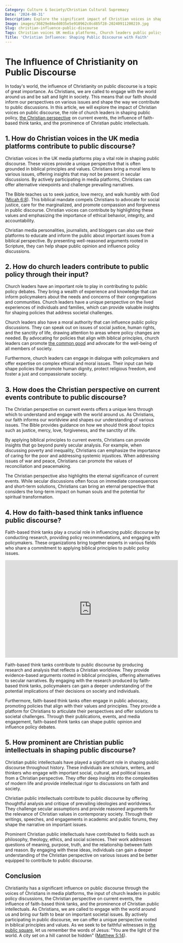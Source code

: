 ```yaml
---
Category: Culture & Society/Christian Cultural Supremacy
Date: '2024-08-31'
Description: Explore the significant impact of Christian voices in shaping public discourse, from Church leaders influencing policy to faith-based think tanks and public intellectuals offering unique perspectives on current events in the UK media landscape.
Image: images/36829e84edd035e5e910962c0cd85f28-20240911200219.jpg
Slug: christian-influence-public-discourse
Tags: Christian voices UK media platforms, Church leaders public policy input, Christian perspective current events, Faith-based think tanks influence, Christian public intellectuals prominence
Title: 'Christian Influence: Shaping Public Discourse with Faith'
---
```


# The Influence of Christianity on Public Discourse

In today's world, the influence of Christianity on public discourse is a topic of great importance. As Christians, we are called to engage with the world around us and be salt and light in society. This means that our faith should inform our perspectives on various issues and shape the way we contribute to public discussions. In this article, we will explore the impact of Christian voices on public discourse, the role of church leaders in shaping public policy, [the Christian perspective](/restricting-divorce-grounds) on current events, the influence of faith-based think tanks, and the prominence of Christian public intellectuals.

## 1. How do Christian voices in the UK media platforms contribute to public discourse?

Christian voices in the UK media platforms play a vital role in shaping public discourse. These voices provide a unique perspective that is often grounded in biblical principles and values. Christians bring a moral lens to various issues, offering insights that may not be present in secular discussions. By actively participating in media platforms, Christians can offer alternative viewpoints and challenge prevailing narratives.

The Bible teaches us to seek justice, love mercy, and walk humbly with God ([Micah 6:8](https://www.bibleref.com/Micah/6/Micah-6-8.html)). This biblical mandate compels Christians to advocate for social justice, care for the marginalized, and promote compassion and forgiveness in public discourse. Christian voices can contribute by highlighting these values and emphasizing the importance of ethical behavior, integrity, and accountability.

Christian media personalities, journalists, and bloggers can also use their platforms to educate and inform the public about important issues from a biblical perspective. By presenting well-reasoned arguments rooted in Scripture, they can help shape public opinion and influence policy discussions.

## 2. How do church leaders contribute to public policy through their input?

Church leaders have an important role to play in contributing to public policy debates. They bring a wealth of experience and knowledge that can inform policymakers about the needs and concerns of their congregations and communities. Church leaders have a unique perspective on the lived experiences of individuals and families, which can provide valuable insights for shaping policies that address societal challenges.

Church leaders also have a moral authority that can influence public policy discussions. They can speak out on issues of social justice, human rights, and the sanctity of life, drawing attention to areas where policy changes are needed. By advocating for policies that align with biblical principles, church leaders can promote [the common good](/unveiling-the-prophetic-gift-meaning-and-relevance-for-christian-believers) and advocate for the well-being of all members of society.

Furthermore, church leaders can engage in dialogue with policymakers and offer expertise on complex ethical and moral issues. Their input can help shape policies that promote human dignity, protect religious freedom, and foster a just and compassionate society.

## 3. How does the Christian perspective on current events contribute to public discourse?

The Christian perspective on current events offers a unique lens through which to understand and engage with the world around us. As Christians, our faith informs our worldview and shapes our understanding of various issues. The Bible provides guidance on how we should think about topics such as justice, mercy, love, forgiveness, and the sanctity of life.

By applying biblical principles to current events, Christians can provide insights that go beyond purely secular analysis. For example, when discussing poverty and inequality, Christians can emphasize the importance of caring for the poor and addressing systemic injustices. When addressing issues of war and peace, Christians can promote the values of reconciliation and peacemaking.

The Christian perspective also highlights the eternal significance of current events. While secular discussions often focus on immediate consequences and short-term solutions, Christians can bring an eternal perspective that considers the long-term impact on human souls and the potential for spiritual transformation.

## 4. How do faith-based think tanks influence public discourse?

Faith-based think tanks play a crucial role in influencing public discourse by conducting research, providing policy recommendations, and engaging with policymakers. These organizations bring together experts in various fields who share a commitment to applying biblical principles to public policy issues.


<iframe width="560" height="315" src="https://www.youtube.com/embed/1MaaPweW6Wo" frameborder="0" allow="autoplay; encrypted-media" allowfullscreen></iframe>


Faith-based think tanks contribute to public discourse by producing research and analysis that reflects a Christian worldview. They provide evidence-based arguments rooted in biblical principles, offering alternatives to secular narratives. By engaging with the research produced by faith-based think tanks, policymakers can gain a deeper understanding of the potential implications of their decisions on society and individuals.

Furthermore, faith-based think tanks often engage in public advocacy, promoting policies that align with their values and principles. They provide a platform for Christians to articulate their perspectives and offer solutions to societal challenges. Through their publications, events, and media engagement, faith-based think tanks can shape public opinion and influence policy debates.

## 5. How prominent are Christian public intellectuals in shaping public discourse?

Christian public intellectuals have played a significant role in shaping public discourse throughout history. These individuals are scholars, writers, and thinkers who engage with important social, cultural, and political issues from a Christian perspective. They offer deep insights into the complexities of modern life and provide intellectual rigor to discussions on faith and society.

Christian public intellectuals contribute to public discourse by offering thoughtful analysis and critique of prevailing ideologies and worldviews. They challenge secular assumptions and provide reasoned arguments for the relevance of Christian values in contemporary society. Through their writings, speeches, and engagements in academic and public forums, they shape the narrative on important issues.

Prominent Christian public intellectuals have contributed to fields such as philosophy, theology, ethics, and social sciences. Their work addresses questions of meaning, purpose, truth, and the relationship between faith and reason. By engaging with these ideas, individuals can gain a deeper understanding of the Christian perspective on various issues and be better equipped to contribute to public discourse.

## Conclusion

Christianity has a significant influence on public discourse through the voices of Christians in media platforms, the input of church leaders in public policy discussions, the Christian perspective on current events, the influence of faith-based think tanks, and the prominence of Christian public intellectuals. As Christians, we are called to engage with the world around us and bring our faith to bear on important societal issues. By actively participating in public discourse, we can offer a unique perspective rooted in biblical principles and values. As we seek to be faithful witnesses in [the public square](/policy-influence-christian), let us remember the words of Jesus: "You are the light of the world. A city set on a hill cannot be hidden" ([Matthew 5:14](https://www.bibleref.com/Matthew/5/Matthew-5-14.html)).